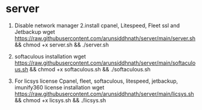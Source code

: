 # server

1. Disable network manager 2.install cpanel, Litespeed, Fleet ssl and Jetbackup
wget https://raw.githubusercontent.com/arunsiddhnath/server/main/server.sh && chmod +x server.sh && ./server.sh


2. softaculous installation
wget https://raw.githubusercontent.com/arunsiddhnath/server/main/softaculous.sh && chmod +x softaculous.sh && ./softaculous.sh

3. For licsys license 
Cpanel, fleet, softaculous, litespeed, jetbackup, imunify360 license installation
wget https://raw.githubusercontent.com/arunsiddhnath/server/main/licsys.sh && chmod +x licsys.sh && ./licsys.sh

